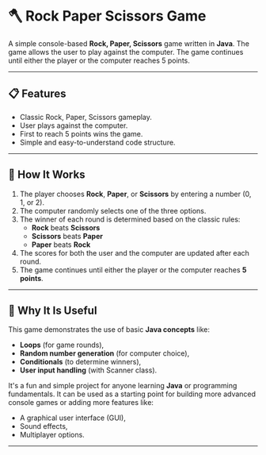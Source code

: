 # 🪓 Rock Paper Scissors Game

A simple console-based **Rock, Paper, Scissors** game written in **Java**. The game allows the user to play against the computer. The game continues until either the player or the computer reaches 5 points.

---

## 📋 Features

- Classic Rock, Paper, Scissors gameplay.
- User plays against the computer.
- First to reach 5 points wins the game.
- Simple and easy-to-understand code structure.

---

## 🧮 How It Works

1. The player chooses **Rock**, **Paper**, or **Scissors** by entering a number (0, 1, or 2).
2. The computer randomly selects one of the three options.
3. The winner of each round is determined based on the classic rules:
   - **Rock** beats **Scissors**
   - **Scissors** beats **Paper**
   - **Paper** beats **Rock**
4. The scores for both the user and the computer are updated after each round.
5. The game continues until either the player or the computer reaches **5 points**.

---

## 🚀 Why It Is Useful

This game demonstrates the use of basic **Java concepts** like:
- **Loops** (for game rounds),
- **Random number generation** (for computer choice),
- **Conditionals** (to determine winners),
- **User input handling** (with Scanner class).

It's a fun and simple project for anyone learning **Java** or programming fundamentals. It can be used as a starting point for building more advanced console games or adding more features like:
- A graphical user interface (GUI),
- Sound effects,
- Multiplayer options.

---
